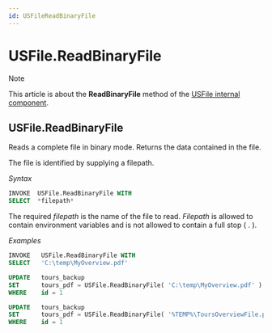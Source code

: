 ```yaml
---
id: USFileReadBinaryFile
---
```


# USFile.ReadBinaryFile



> [!NOTE]
> This article is about the **ReadBinaryFile** method of the [USFile internal component](/docs/Extensions/USFile_internal_component).

## **USFile.ReadBinaryFile**

Reads a complete file in binary mode. Returns the data contained in the file.

The file is identified by supplying a filepath.

*Syntax*

```sql
INVOKE  USFile.ReadBinaryFile WITH
SELECT  *filepath*
```

The required *filepath* is the name of the file to read. *Filepath* is allowed to contain environment variables and is not allowed to contain a full stop ( . ).

*Examples*

```sql
INVOKE   USFile.ReadBinaryFile WITH
SELECT   'C:\temp\MyOverview.pdf'
```

```sql
UPDATE   tours_backup
SET      tours_pdf = USFile.ReadBinaryFile( 'C:\temp\MyOverview.pdf' )
WHERE    id = 1
```

```sql
UPDATE   tours_backup
SET      tours_pdf = USFile.ReadBinaryFile( '%TEMP%\ToursOverviewFile.pdf' )
WHERE    id = 1
```

 